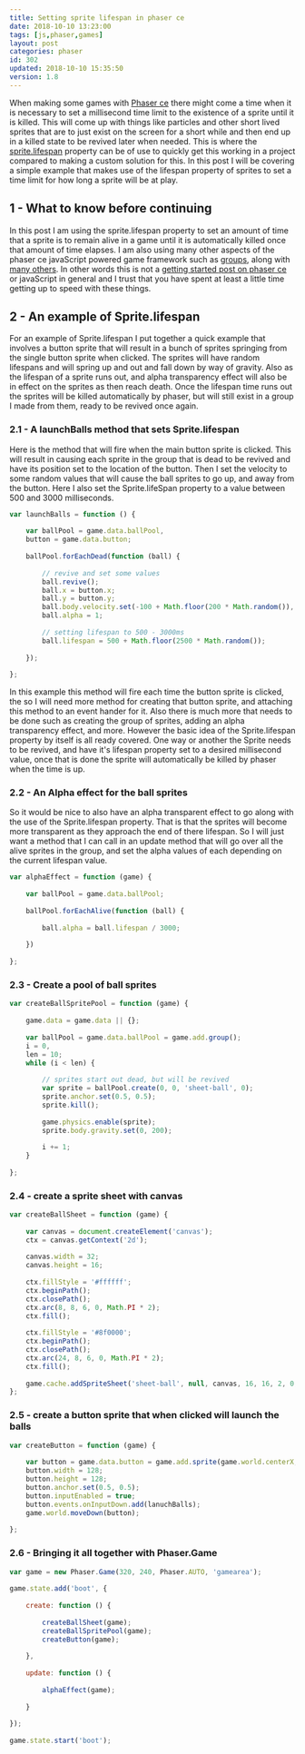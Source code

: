 ```yaml
---
title: Setting sprite lifespan in phaser ce
date: 2018-10-10 13:23:00
tags: [js,phaser,games]
layout: post
categories: phaser
id: 302
updated: 2018-10-10 15:35:50
version: 1.8
---
```


When making some games with [Phaser ce](https://photonstorm.github.io/phaser-ce/) there might come a time when it is necessary to set a millisecond time limit to the existence of a sprite until it is killed. This will come up with things like particles and other short lived sprites that are to just exist on the screen for a short while and then end up in a killed state to be revived later when needed. This is where the [sprite.lifespan](https://photonstorm.github.io/phaser-ce/Phaser.Sprite.html#lifespan) property can be of use to quickly get this working in a project compared to making a custom solution for this. In this post I will be covering a simple example that makes use of the lifespan property of sprites to set a time limit for how long a sprite will be at play.

<!-- more -->

## 1 - What to know before continuing

In this post I am using the sprite.lifespan property to set an amount of time that a sprite is to remain alive in a game until it is automatically killed once that amount of time elapses. I am also using many other aspects of the phaser ce javaScript powered game framework such as [groups](/2018/08/24/phaser-groups/), along with [many others](/categories/phaser/). In other words this is not a [getting started post on phaser ce](/2017/10/04/phaser-getting-started/) or javaScript in general and I trust that you have spent at least a little time getting up to speed with these things.

## 2 - An example of Sprite.lifespan

For an example of Sprite.lifespan I put together a quick example that involves a button sprite that will result in a bunch of sprites springing from the single button sprite when clicked. The sprites will have random lifespans and will spring up and out and fall down by way of gravity. Also as the lifespan of a sprite runs out, and alpha transparency effect will also be in effect on the sprites as then reach death. Once the lifespan time runs out the sprites will be killed automatically by phaser, but will still exist in a group I made from them, ready to be revived once again.

### 2.1 - A launchBalls method that sets Sprite.lifespan

Here is the method that will fire when the main button sprite is clicked. This will result in causing each sprite in the group that is dead to be revived and have its position set to the location of the button. Then I set the velocity to some random values that will cause the ball sprites to go up, and away from the button. Here I also set the Sprite.lifeSpan property to a value between 500 and 3000 milliseconds.

```js
var launchBalls = function () {
 
    var ballPool = game.data.ballPool,
    button = game.data.button;
 
    ballPool.forEachDead(function (ball) {
 
        // revive and set some values
        ball.revive();
        ball.x = button.x;
        ball.y = button.y;
        ball.body.velocity.set(-100 + Math.floor(200 * Math.random()), Math.floor(-50 - 150 * Math.random()));
        ball.alpha = 1;
 
        // setting lifespan to 500 - 3000ms
        ball.lifespan = 500 + Math.floor(2500 * Math.random());
 
    });
 
};
```

In this example this method will fire each time the button sprite is clicked, the so I will need more method for creating that button sprite, and attaching this method to an event hander for it. Also there is much more that needs to be done such as creating the group of sprites, adding an alpha transparency effect, and more. However the basic idea of the Sprite.lifespan property by itself is all ready covered. One way or another the Sprite needs to be revived, and have it's lifespan property set to a desired millisecond value, once that is done the sprite will automatically be killed by phaser when the time is up.


### 2.2 - An Alpha effect for the ball sprites

So it would be nice to also have an alpha transparent effect to go along with the use of the Sprite.lifespan property. That is that the sprites will become more transparent as they approach the end of there lifespan. So I will just want a method that I can call in an update method that will go over all the alive sprites in the group, and set the alpha values of each depending on the current lifespan value.

```js
var alphaEffect = function (game) {
 
    var ballPool = game.data.ballPool;
 
    ballPool.forEachAlive(function (ball) {
 
        ball.alpha = ball.lifespan / 3000;
 
    })
 
};
```

### 2.3 - Create a pool of ball sprites

```js
var createBallSpritePool = function (game) {
 
    game.data = game.data || {};
 
    var ballPool = game.data.ballPool = game.add.group();
    i = 0,
    len = 10;
    while (i < len) {
 
        // sprites start out dead, but will be revived
        var sprite = ballPool.create(0, 0, 'sheet-ball', 0);
        sprite.anchor.set(0.5, 0.5);
        sprite.kill();
 
        game.physics.enable(sprite);
        sprite.body.gravity.set(0, 200);
 
        i += 1;
    }
 
};
```

### 2.4 - create a sprite sheet with canvas

```js
var createBallSheet = function (game) {
 
    var canvas = document.createElement('canvas');
    ctx = canvas.getContext('2d');
 
    canvas.width = 32;
    canvas.height = 16;
 
    ctx.fillStyle = '#ffffff';
    ctx.beginPath();
    ctx.closePath();
    ctx.arc(8, 8, 6, 0, Math.PI * 2);
    ctx.fill();
 
    ctx.fillStyle = '#8f0000';
    ctx.beginPath();
    ctx.closePath();
    ctx.arc(24, 8, 6, 0, Math.PI * 2);
    ctx.fill();
 
    game.cache.addSpriteSheet('sheet-ball', null, canvas, 16, 16, 2, 0, 0);
};
```

### 2.5 - create a button sprite that when clicked will launch the balls

```js
var createButton = function (game) {
 
    var button = game.data.button = game.add.sprite(game.world.centerX, game.world.centerY, 'sheet-ball', 1);
    button.width = 128;
    button.height = 128;
    button.anchor.set(0.5, 0.5);
    button.inputEnabled = true;
    button.events.onInputDown.add(lanuchBalls);
    game.world.moveDown(button);
 
};
```

### 2.6 - Bringing it all together with Phaser.Game

```js
var game = new Phaser.Game(320, 240, Phaser.AUTO, 'gamearea');
 
game.state.add('boot', {
 
    create: function () {
 
        createBallSheet(game);
        createBallSpritePool(game);
        createButton(game);
 
    },
 
    update: function () {
 
        alphaEffect(game);
 
    }
 
});
 
game.state.start('boot');
```